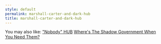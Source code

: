 ```yaml
---
style: default
permalink: marshall-carter-and-dark-hub
title: marshall-carter-and-dark-hub
---
```

You may also like:
["Nobody" HUB](http://scp-wiki.net/nobody-hub)
[Where's The Shadow Government When You Need Them?](http://scp-wiki.net/it-s-a-bad-bad-world)